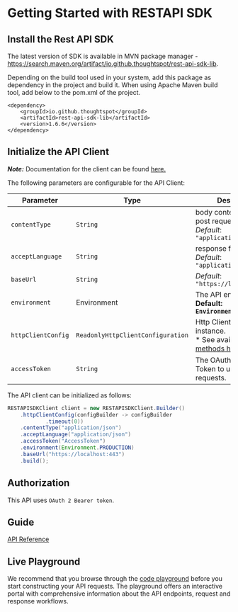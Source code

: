 # Getting Started with RESTAPI SDK

## Install the Rest API SDK

The latest version of SDK is available in MVN package manager - https://search.maven.org/artifact/io.github.thoughtspot/rest-api-sdk-lib.

Depending on the build tool used in your system, add this package as dependency in the project and build it. When using Apache Maven build tool, add below to the pom.xml of the project.

```
<dependency>
    <groupId>io.github.thoughtspot</groupId>
    <artifactId>rest-api-sdk-lib</artifactId>
    <version>1.6.6</version>
</dependency>
```

## Initialize the API Client

**_Note:_** Documentation for the client can be found [here.](https://github.com/thoughtspot/rest-api-sdk/blob/main/Java/doc/client.md)

The following parameters are configurable for the API Client:

| Parameter | Type | Description |
|  --- | --- | --- |
| `contentType` | `String` | body content type for post request<br>*Default*: `"application/json"` |
| `acceptLanguage` | `String` | response format<br>*Default*: `"application/json"` |
| `baseUrl` | `String` | *Default*: `"https://localhost:443"` |
| `environment` | Environment | The API environment. <br> **Default: `Environment.PRODUCTION`** |
| `httpClientConfig` | `ReadonlyHttpClientConfiguration` | Http Client Configuration instance.<br>* See available [builder methods here](doc/http-client-configuration-builder.md). |
| `accessToken` | `String` | The OAuth 2.0 Access Token to use for API requests. |

The API client can be initialized as follows:

```java
RESTAPISDKClient client = new RESTAPISDKClient.Builder()
    .httpClientConfig(configBuilder -> configBuilder
            .timeout(0))
    .contentType("application/json")
    .acceptLanguage("application/json")
    .accessToken("AccessToken")
    .environment(Environment.PRODUCTION)
    .baseUrl("https://localhost:443")
    .build();
```

## Authorization

This API uses `OAuth 2 Bearer token`.

## Guide
[API Reference](https://github.com/thoughtspot/rest-api-sdk/blob/main/Java/doc/README.md)

## Live Playground
We recommend that you browse through the [code playground](https://try-everywhere.thoughtspot.cloud/v2/#/everywhere/api/rest/playgroundV2) before you start constructing your API requests. The playground offers an interactive portal with comprehensive information about the API endpoints, request and response workflows.

